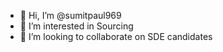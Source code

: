 - 👋 Hi, I’m @sumitpaul969
- 👀 I’m interested in Sourcing
- 💞️ I’m looking to collaborate on SDE candidates 


<!---
sumitpaul969/sumitpaul969 is a ✨ special ✨ repository because its `README.md` (this file) appears on your GitHub profile.
You can click the Preview link to take a look at your changes.
--->

